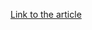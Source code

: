 [Link to the article](https://www.akamai.com/blog/security/your-employees-want-passwordless-isnt-it-time-you-gave-it-to-them)
